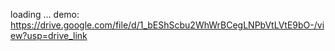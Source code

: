 loading ...
demo: https://drive.google.com/file/d/1_bEShScbu2WhWrBCegLNPbVtLVtE9bO-/view?usp=drive_link
